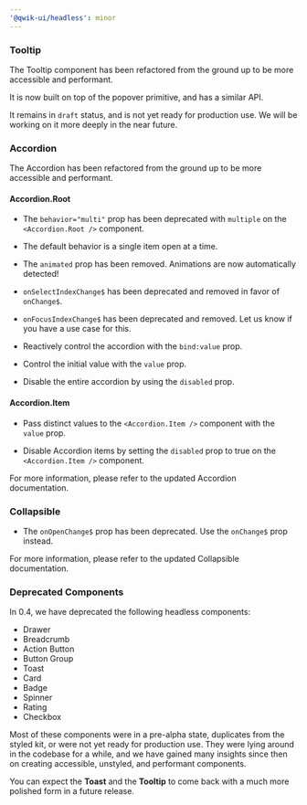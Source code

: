 ```yaml
---
'@qwik-ui/headless': minor
---
```


### Tooltip

The Tooltip component has been refactored from the ground up to be more accessible and performant.

It is now built on top of the popover primitive, and has a similar API.

It remains in `draft` status, and is not yet ready for production use. We will be working on it more deeply in the near future.

### Accordion

The Accordion has been refactored from the ground up to be more accessible and performant.

#### Accordion.Root

- The `behavior="multi"` prop has been deprecated with `multiple` on the `<Accordion.Root />` component.

- The default behavior is a single item open at a time.

- The `animated` prop has been removed. Animations are now automatically detected!

- `onSelectIndexChange$` has been deprecated and removed in favor of `onChange$`.

- `onFocusIndexChange$` has been deprecated and removed. Let us know if you have a use case for this.

- Reactively control the accordion with the `bind:value` prop.

- Control the initial value with the `value` prop.

- Disable the entire accordion by using the `disabled` prop.

#### Accordion.Item

- Pass distinct values to the `<Accordion.Item />` component with the `value` prop.

- Disable Accordion items by setting the `disabled` prop to true on the `<Accordion.Item />` component.

For more information, please refer to the updated Accordion documentation.

### Collapsible

- The `onOpenChange$` prop has been deprecated. Use the `onChange$` prop instead.

For more information, please refer to the updated Collapsible documentation.

### Deprecated Components

In 0.4, we have deprecated the following headless components:

- Drawer
- Breadcrumb
- Action Button
- Button Group
- Toast
- Card
- Badge
- Spinner
- Rating
- Checkbox

Most of these components were in a pre-alpha state, duplicates from the styled kit, or were not yet ready for production use. They were lying around in the codebase for a while, and we have gained many insights since then on creating accessible, unstyled, and performant components.

You can expect the **Toast** and the **Tooltip** to come back with a much more polished form in a future release.
